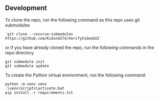 ## Development
To clone the repo, run the following command as this repo uses git submodules
```
`git clone --recurse-submodules https://github.com/Kidsnd274/VerifyVideoGUI`
```
or if you have already cloned the repo, run the following commands in the repo directory
```
git submodule init 
git submodule update
```
To create the Python virtual environment, run the following command:
```
python -m venv venv
.\venv\Scripts\activate.bat
pip install -r requirements.txt
```